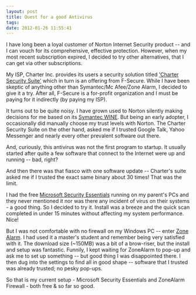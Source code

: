 ```yaml
---
layout: post
title: Quest for a good Antivirus 
tags: 
date: 2012-01-26 11:55:41
---
```


I have long been a loyal customer of Norton Internet Security product -- and I can vouch for its comprehensive, effective protection. However, when my most recent subscription expired, I decided to try other alternatives, that I can get via other subscriptions.

My ISP, Charter Inc. provides its users a security solution titled ['Charter Security Suite'](http://www.myaccount.charter.com/customers/supportgeneral.aspx?pagetype=1) which in turn is an offering from F-Secure. While I have been skeptic of anything other than Symantec/Mc Afee/Zone Alarm, I decided to give it a try. After all, F-Secure is a for-profit organization and I must be paying for it indirectly (by paying my ISP). 

It turns out to be quite noisy. I have grown used to Norton silently making decisions for me based on its [Symantec WINE](http://www.symantec.com/about/profile/universityresearch/sharing.jsp). But being an early adopter, I occasionally did manually choose my trust levels with Norton. The Charter Security Suite on the other hand, asked me if I trusted Google Talk, Yahoo Messenger and nearly every other prevalent software out there. 

And, curiously, this antivirus was not the first program to startup. It usually started after quite a few software that connect to the Internet were up and running -- bad, right?

And then there was that fiasco with one software update -- Charter's suite asked me if I trusted the exact same binary about 30 times! That was the limit.

I had the free [Microsoft Security Essentials](http://windows.microsoft.com/en-US/windows/products/security-essentials) running on my parent's PCs and they never mentioned it nor was there any incident of virus on their systems - a good thing. So I decided to try it. Install was a breeze and the quick scan completed in under 15 minutes without affecting my system performance. Nice!

But I was not comfortable with no firewall on my Windows PC -- enter [Zone Alarm](http://www.zonealarm.com/security/en-us/zonealarm-pc-security-free-firewall.htm). I had used it a master's student and remember being very satisfied with it. The download size (~150MB) was a bit of a brow-riser, but the install and setup was fantastic. Funnily, I kept waiting for ZoneAlarm to pop-up and ask me to set up something -- but good thing I was disappointed there. I then dug into the settings to find all in good shape -- software that I trusted was already trusted; no pesky pop-ups.

So that is my current setup - Microsoft Security Essentials and ZoneAlarm Firewall - both free & so far so good.
